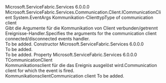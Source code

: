 <Type Name="CommunicationClientEventArgs&lt;TCommunicationClient&gt;" FullName="Microsoft.ServiceFabric.Services.Communication.Client.CommunicationClientEventArgs&lt;TCommunicationClient&gt;">
  <TypeSignature Language="C#" Value="public class CommunicationClientEventArgs&lt;TCommunicationClient&gt; : EventArgs where TCommunicationClient : ICommunicationClient" />
  <TypeSignature Language="ILAsm" Value=".class public auto ansi beforefieldinit CommunicationClientEventArgs`1&lt;(class Microsoft.ServiceFabric.Services.Communication.Client.ICommunicationClient) TCommunicationClient&gt; extends System.EventArgs" />
  <TypeSignature Language="DocId" Value="T:Microsoft.ServiceFabric.Services.Communication.Client.CommunicationClientEventArgs`1" />
  <TypeSignature Language="VB.NET" Value="Public Class CommunicationClientEventArgs(Of TCommunicationClient)&#xA;Inherits EventArgs" />
  <TypeSignature Language="F#" Value="type CommunicationClientEventArgs&lt;'CommunicationClient (requires 'CommunicationClient :&gt; ICommunicationClient)&gt; = class&#xA;    inherit EventArgs" />
  <AssemblyInfo>
    <AssemblyName>Microsoft.ServiceFabric.Services</AssemblyName>
    <AssemblyVersion>6.0.0.0</AssemblyVersion>
  </AssemblyInfo>
  <TypeParameters>
    <TypeParameter Name="TCommunicationClient">
      <Constraints>
        <InterfaceName>Microsoft.ServiceFabric.Services.Communication.Client.ICommunicationClient</InterfaceName>
      </Constraints>
    </TypeParameter>
  </TypeParameters>
  <Base>
    <BaseTypeName>System.EventArgs</BaseTypeName>
  </Base>
  <Interfaces />
  <Docs>
    <typeparam name="TCommunicationClient"><span data-ttu-id="39a71-101">Kommunikation-Clienttyp</span><span class="sxs-lookup"><span data-stu-id="39a71-101">Type of communication client</span></span></typeparam>
    <summary>
            <span data-ttu-id="39a71-102">Gibt die Argumente für die Kommunikation von Client verbunden/getrennt Ereignisse-Handler.</span><span class="sxs-lookup"><span data-stu-id="39a71-102">Specifies the arguments for the communication client connected/disconnected events handler.</span></span>
            </summary>
    <remarks>To be added.</remarks>
  </Docs>
  <Members>
    <Member MemberName=".ctor">
      <MemberSignature Language="C#" Value="public CommunicationClientEventArgs ();" />
      <MemberSignature Language="ILAsm" Value=".method public hidebysig specialname rtspecialname instance void .ctor() cil managed" />
      <MemberSignature Language="DocId" Value="M:Microsoft.ServiceFabric.Services.Communication.Client.CommunicationClientEventArgs`1.#ctor" />
      <MemberSignature Language="VB.NET" Value="Public Sub New ()" />
      <MemberType>Constructor</MemberType>
      <AssemblyInfo>
        <AssemblyName>Microsoft.ServiceFabric.Services</AssemblyName>
        <AssemblyVersion>6.0.0.0</AssemblyVersion>
      </AssemblyInfo>
      <Parameters />
      <Docs>
        <summary>To be added.</summary>
        <remarks>To be added.</remarks>
      </Docs>
    </Member>
    <Member MemberName="Client">
      <MemberSignature Language="C#" Value="public TCommunicationClient Client { get; set; }" />
      <MemberSignature Language="ILAsm" Value=".property instance !TCommunicationClient Client" />
      <MemberSignature Language="DocId" Value="P:Microsoft.ServiceFabric.Services.Communication.Client.CommunicationClientEventArgs`1.Client" />
      <MemberSignature Language="VB.NET" Value="Public Property Client As TCommunicationClient" />
      <MemberSignature Language="F#" Value="member this.Client : 'CommunicationClient with get, set" Usage="Microsoft.ServiceFabric.Services.Communication.Client.CommunicationClientEventArgs&lt;'CommunicationClient (requires 'CommunicationClient :&gt; Microsoft.ServiceFabric.Services.Communication.Client.ICommunicationClient)&gt;.Client" />
      <MemberType>Property</MemberType>
      <AssemblyInfo>
        <AssemblyName>Microsoft.ServiceFabric.Services</AssemblyName>
        <AssemblyVersion>6.0.0.0</AssemblyVersion>
      </AssemblyInfo>
      <ReturnValue>
        <ReturnType>TCommunicationClient</ReturnType>
      </ReturnValue>
      <Docs>
        <summary>
            <span data-ttu-id="39a71-103">Kommunikationsclient für die das Ereignis ausgelöst wird.</span><span class="sxs-lookup"><span data-stu-id="39a71-103">Communication client for which the event is fired.</span></span>
            </summary>
        <value><span data-ttu-id="39a71-104">Kommunikationsclient</span><span class="sxs-lookup"><span data-stu-id="39a71-104">Communication client</span></span></value>
        <remarks>To be added.</remarks>
      </Docs>
    </Member>
  </Members>
</Type>